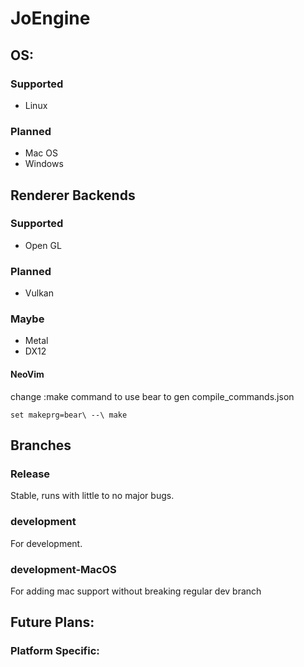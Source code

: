 # JoEngine
## OS:
### Supported
- Linux
### Planned
- Mac OS
- Windows

## Renderer Backends
### Supported
- Open GL
### Planned
- Vulkan
### Maybe
- Metal
- DX12

#### NeoVim
change :make command to use bear to gen compile_commands.json
```
set makeprg=bear\ --\ make
```

## Branches
### Release 
Stable, runs with little to no major bugs.
### development
For development.
### development-MacOS
For adding mac support without breaking regular dev branch

## Future Plans:
 
### Platform Specific:

